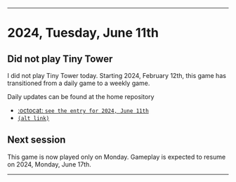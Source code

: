 
***

# 2024, Tuesday, June 11th

## Did not play Tiny Tower

<!-- TODO: For each weekly entry, make sure the date is correct. The day of the week should be modified in 4 places !-->

I did not play Tiny Tower today. Starting 2024, February 12th, this game has transitioned from a daily game to a weekly game.

Daily updates can be found at the home repository

- [:octocat: `see the entry for 2024, June 11th`](https://github.com/seanpm2001/SeansLifeArchive_Images_TinyTower/tree/master/tiny%20tower/2024/06_June/11/) 
- [`(alt link)`](/tiny%20tower/2024/06_June/11/)

## Next session

This game is now played only on Monday. Gameplay is expected to resume on 2024, Monday, June 17th.

***

